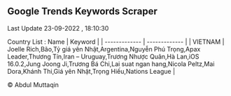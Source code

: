 

## Google Trends Keywords Scraper 
 
Last Update 23-09-2022 , 18:10:30

Country List :
 Name  | Keyword |
| ------------- | ------------- |
| VIETNAM | Joelle Rich,Bão,Tỷ giá yên Nhật,Argentina,Nguyễn Phú Trọng,Apax Leader,Thương Tín,Iran – Uruguay,Trương Nhược Quân,Hà Lan,iOS 16.0.2,Jung Joong Ji,Trương Bá Chi,Lai suat ngan hang,Nicola Peltz,Mai Dora,Khánh Thi,Giá yên Nhật,Trọng Hiếu,Nations League |



© Abdul Muttaqin 
